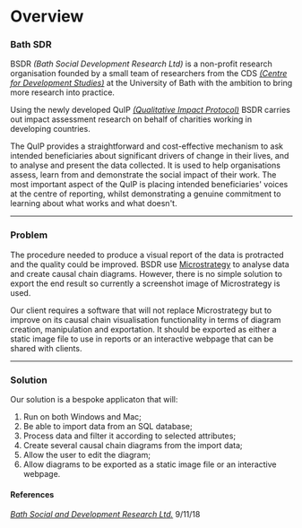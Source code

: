 Overview
========

### Bath SDR 

BSDR _(Bath Social Development Research Ltd)_ is a non-profit research organisation founded by a small team of researchers
 from the CDS [_(Centre for Development Studies)_](http://www.bath.ac.uk/cds/) at the University of Bath with the ambition
 to bring more research into practice.
 
Using the newly developed QuIP [_(Qualitative Impact Protocol)_](http://bathsdr.org/wp-content/uploads/2017/09/Revised-QUIP-briefing-paper-July-2017.pdf)
 BSDR carries out impact assessment research on behalf of charities working in developing countries.

The QuIP provides a straightforward and cost-effective mechanism to ask intended beneficiaries about significant drivers
 of change in their lives, and to analyse and present the data collected. It is used to help organisations assess, learn
 from and demonstrate the social impact of their work. The most important aspect of the QuIP is placing intended beneficiaries'
 voices at the centre of reporting, whilst demonstrating a genuine commitment to learning about what works and what doesn't.
 
 --- 
  
### Problem 

The procedure needed to produce a visual report of the data is protracted and the quality could be improved. BSDR use
 [Microstrategy](https://www.microstrategy.com/us) to analyse data and create causal chain diagrams. However, there is
 no simple solution to export the end result so currently a screenshot image of Microstrategy is used.
 
 Our client requires a software that will not replace Microstrategy but to improve on its causal chain visualisation
 functionality in terms of diagram creation, manipulation and exportation. It should be exported as either a static image
 file to use in reports or an interactive webpage that can be shared with clients.

---

### Solution 

Our solution is a bespoke applicaton that will:
1. Run on both Windows and Mac;
1. Be able to import data from an SQL database;
1. Process data and filter it according to selected attributes; 
1. Create several causal chain diagrams from the import data; 
1. Allow the user to edit the diagram;
1. Allow diagrams to be exported as a static image file or an interactive webpage. 

#### References
[_Bath Social and Development Research Ltd._](http://bathsdr.org/) 9/11/18
